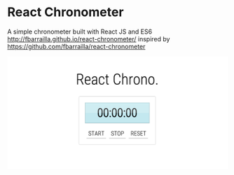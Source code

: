 # React Chronometer

A simple chronometer built with React JS and ES6 http://fbarrailla.github.io/react-chronometer/ inspired by https://github.com/fbarrailla/react-chronometer

![screenshot](./screenshot.png)

